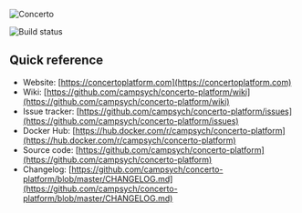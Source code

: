 ![Concerto](https://raw.githubusercontent.com/campsych/concerto-platform/master/docs/concerto-logo-dark.png)

![Build status](https://travis-ci.org/campsych/concerto-platform.svg?branch=master)

Quick reference
-----------------------

* Website: [https://concertoplatform.com](https://concertoplatform.com)
* Wiki: [https://github.com/campsych/concerto-platform/wiki](https://github.com/campsych/concerto-platform/wiki)
* Issue tracker: [https://github.com/campsych/concerto-platform/issues](https://github.com/campsych/concerto-platform/issues)
* Docker Hub: [https://hub.docker.com/r/campsych/concerto-platform](https://hub.docker.com/r/campsych/concerto-platform)
* Source code: [https://github.com/campsych/concerto-platform](https://github.com/campsych/concerto-platform)
* Changelog: [https://github.com/campsych/concerto-platform/blob/master/CHANGELOG.md](https://github.com/campsych/concerto-platform/blob/master/CHANGELOG.md)
